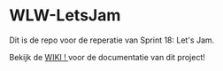 # WLW-LetsJam

Dit is de repo voor de reperatie van Sprint 18: Let's Jam.

Bekijk de [WIKI ! ](https://github.com/EmonaSantiago/WLW-LetsJam/wiki) voor de documentatie van dit project!
